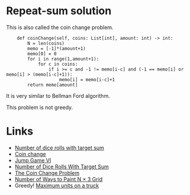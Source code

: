
Repeat-sum solution
===================

This is also called the coin change problem.

```
    def coinChange(self, coins: List[int], amount: int) -> int:
        N = len(coins)
        memo = [-1]*(amount+1)
        memo[0] = 0
        for i in range(1,amount+1):
            for c in coins:
                if i >= c and -1 != memo[i-c] and (-1 == memo[i] or memo[i] > (memo[i-c]+1)):
                    memo[i] = memo[i-c]+1
        return memo[amount]
```

It is very similar to Bellman Ford algorithm.

This problem is not greedy.

Links
===========

- [Number of dice rolls with target sum](https://leetcode.com/problems/number-of-dice-rolls-with-target-sum/)
- [Coin change](https://leetcode.com/problems/coin-change/)
- [Jump Game VI](https://leetcode.com/problems/jump-game-vi/)
- [Number of Dice Rolls With Target Sum](https://leetcode.com/problems/number-of-dice-rolls-with-target-sum/)
- [The Coin Change Problem](https://www.hackerrank.com/challenges/coin-change/)
- [Number of Ways to Paint N × 3 Grid](https://leetcode.com/problems/number-of-ways-to-paint-n-3-grid/)
- Greedy! [Maximum units on a truck](https://leetcode.com/contest/weekly-contest-222/problems/maximum-units-on-a-truck/)
